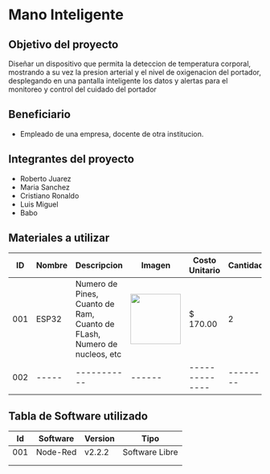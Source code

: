 # Mano Inteligente
## Objetivo del proyecto
Diseñar un dispositivo que permita la deteccion de temperatura corporal, mostrando a su vez la presion arterial y el nivel de oxigenacion del portador, desplegando en una pantalla inteligente los datos y alertas para el monitoreo y control del cuidado del portador 
## Beneficiario 
- Empleado de una empresa, docente de otra institucion.
## Integrantes del proyecto
- Roberto Juarez
- Maria Sanchez 
- Cristiano Ronaldo
- Luis Miguel
- Babo
## Materiales a utilizar 
|ID|Nombre|Descripcion|Imagen|Costo Unitario|Cantidad|
|---|-----|-----------|------|--------------|--------|
|001|ESP32|Numero de Pines, Cuanto de Ram, Cuanto de FLash, Numero de nucleos, etc|<img src="https://github.com/spalomino13/ProyectoDDI/assets/105385260/36fbaaee-9b89-4cc1-99fc-d31a1709ae33" width="100px" />|$ 170.00|2|
|002|-----|-----------|------|--------------|--------|
## Tabla de Software utilizado
| Id | Software | Version | Tipo |
|----|----------|---------|------|
|  001  | Node-Red | v2.2.2 | Software Libre |
|    |          |         |      |
|    |          |         |      |
